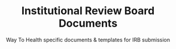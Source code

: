 ---
title: Institutional Review Board Documents
image: 
bgcolor: "#00b894"
subtitle: Way To Health specific documents & templates for IRB submission
introduction: All research studies need to submit documentation around the appropriate policies and procedures implemented to protect the rights and welfare of humans participating as subjects in the research. To accomplish this, IRBs use a group process to review research protocols and related materials (e.g., informed consent documents and investigator brochures) to ensure protection of the rights and welfare of human subjects of research. For research studies using the Way To Health platform, we have prepared a set of documents and templates to accompany the submission. 
irb:
  docs:
    - name: Way to Health Summary of Data Protections
      description: > 
        This document outlines how Protected Health Information is stored, secured and accessed on the Way to Health platform.
      link: /files/W2H.Summary.of.Data.Protections.docx
      link2:
    - name: Sample Documents for Way to Health Studies
      description: >
        **Template:** This document provides a sample IRB protocol for a study using Way to Health. It includes details such as study design, recruitment strategies and examples of informed consent. 
      link: /files/IRB.sample.docs.for.studies.using.W2H.docx
      link2:      
    - name: Way to Health Content and Messaging Template
      description: >
        **Template:** This document provides a framework for clearly defining wording and content that the participant will see for each enrollment step, content of their study dashboard, and the automated feedback messaging. Update with specific study content as appropriate. 
      link: /files/W2H.content.and.messaging.TEMPLATE.docx
      link2:
---